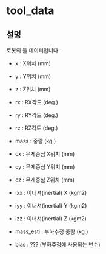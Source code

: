 ﻿# tool_data

## 설명

로봇의 툴 데이터입니다.

- x : X위치 (mm)
- y : Y위치 (mm)
- z : Z위치 (mm)
- rx : RX각도 (deg.)
- ry : RY각도 (deg.)
- rz : RZ각도 (deg.)
- mass : 중량 (kg.)
- cx : 무게중심 X위치 (mm)
- cy : 무게중심 Y위치 (mm)
- cz : 무게중심 Z위치 (mm)
- ixx : 이너셔(inertial) X (kgm2)
- iyy : 이너셔(inertial) Y (kgm2)
- izz : 이너셔(inertial) Z (kgm2)

- mass_esti : 부하추정 중량 (kg.)
- bias : ??? (부하추정에 사용되는 변수)
